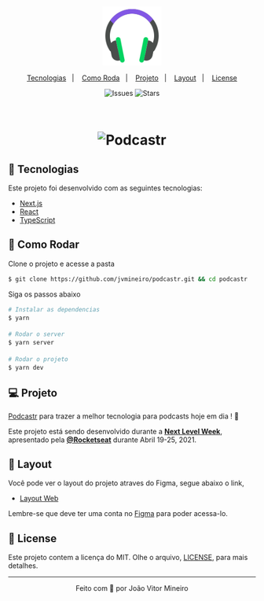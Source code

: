 <p align="center">
  <img alt="Podcastr" src=".github/icon.svg" width="120px">
</p>

<p align="center">
  <a href="#technologies">Tecnologias</a>&nbsp;&nbsp;&nbsp;|&nbsp;&nbsp;&nbsp;
  <a href="#-layout">Como Roda</a>&nbsp;&nbsp;&nbsp;|&nbsp;&nbsp;&nbsp;
  <a href="#-project">Projeto</a>&nbsp;&nbsp;&nbsp;|&nbsp;&nbsp;&nbsp;
  <a href="#-layout">Layout</a>&nbsp;&nbsp;&nbsp;|&nbsp;&nbsp;&nbsp;
  <a href="#-license">License</a>
</p>

<p align="center">
  <img  src="https://img.shields.io/github/issues/jvmineiro/podcastr" alt="Issues">   

  <img src="https://img.shields.io/github/stars/jvmineiro/podcastr" alt="Stars">
</p>

<br>
<h1 align="center">
    <img alt="Podcastr" title="Podcastr" src=".github/podcastr.svg" />
</h1>


## 🧪 Tecnologias

Este projeto foi desenvolvido com as seguintes tecnologias:

- [Next.js](https://nextjs.org/)
- [React](https://reactjs.org)
- [TypeScript](https://www.typescriptlang.org/)

## 🚀 Como Rodar

Clone o projeto e acesse a pasta

```bash
$ git clone https://github.com/jvmineiro/podcastr.git && cd podcastr
```

Siga os passos abaixo
```bash
# Instalar as dependencias
$ yarn

# Rodar o server
$ yarn server

# Rodar o projeto
$ yarn dev
```

## 💻 Projeto

[Podcastr](https://podcastr-nlw.vercel.app/) para trazer a melhor tecnologia para podcasts hoje em dia ! 💜 

Este projeto está sendo desenvolvido durante a **[Next Level Week](https://nextlevelweek.com/)**, apresentado pela **[@Rocketseat](https://github.com/Rocketseat)** durante Abril 19-25, 2021.

## 🔖 Layout

Você pode ver o layout do projeto atraves do Figma, segue abaixo o link,

- [Layout Web](https://www.figma.com/file/UwFEntsHpHYJlHNQAQr4gA/Podcastr?node-id=160%3A2761) 

Lembre-se que deve ter uma conta no [Figma](http://figma.com/) para poder acessa-lo.

## 📝 License

Este projeto contem a licença do MIT. Olhe o arquivo, [LICENSE](LICENSE.md), para mais detalhes.


---

<p align="center">Feito com 💜 por João Vitor Mineiro</p>